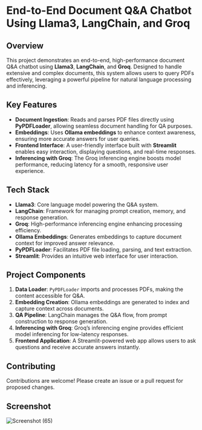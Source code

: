 # End-to-End Document Q&A Chatbot Using Llama3, LangChain, and Groq

## Overview
This project demonstrates an end-to-end, high-performance document Q&A chatbot using **Llama3**, **LangChain**, and **Groq**. Designed to handle extensive and complex documents, this system allows users to query PDFs effectively, leveraging a powerful pipeline for natural language processing and inferencing.

## Key Features
- **Document Ingestion**: Reads and parses PDF files directly using **PyPDFLoader**, allowing seamless document handling for QA purposes.
- **Embeddings**: Uses **Ollama embeddings** to enhance context awareness, ensuring more accurate answers for user queries.
- **Frontend Interface**: A user-friendly interface built with **Streamlit** enables easy interaction, displaying questions, and real-time responses.
- **Inferencing with Groq**: The Groq inferencing engine boosts model performance, reducing latency for a smooth, responsive user experience.

## Tech Stack
- **Llama3**: Core language model powering the Q&A system.
- **LangChain**: Framework for managing prompt creation, memory, and response generation.
- **Groq**: High-performance inferencing engine enhancing processing efficiency.
- **Ollama Embeddings**: Generates embeddings to capture document context for improved answer relevance.
- **PyPDFLoader**: Facilitates PDF file loading, parsing, and text extraction.
- **Streamlit**: Provides an intuitive web interface for user interaction.

## Project Components
1. **Data Loader**: `PyPDFLoader` imports and processes PDFs, making the content accessible for Q&A.
2. **Embedding Creation**: Ollama embeddings are generated to index and capture context across documents.
3. **QA Pipeline**: LangChain manages the Q&A flow, from prompt construction to response generation.
4. **Inferencing with Groq**: Groq’s inferencing engine provides efficient model inferencing for low-latency responses.
5. **Frontend Application**: A Streamlit-powered web app allows users to ask questions and receive accurate answers instantly.

## Contributing
Contributions are welcome! Please create an issue or a pull request for proposed changes.

## Screenshot
![Screenshot (65)](https://github.com/user-attachments/assets/654945a5-f033-4816-97d5-4799dc96b7cf)
